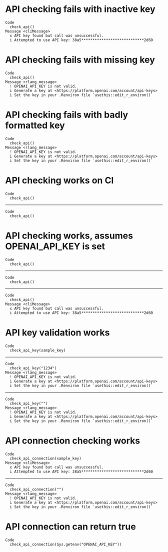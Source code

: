 # API checking fails with inactive key

    Code
      check_api()
    Message <cliMessage>
      x API key found but call was unsuccessful.
      i Attempted to use API key: 38a5****************************2d60

# API checking fails with missing key

    Code
      check_api()
    Message <rlang_message>
      ! OPENAI_API_KEY is not valid.
      i Generate a key at <https://platform.openai.com/account/api-keys>
      i Set the key in your .Renviron file `usethis::edit_r_environ()`

# API checking fails with badly formatted key

    Code
      check_api()
    Message <rlang_message>
      ! OPENAI_API_KEY is not valid.
      i Generate a key at <https://platform.openai.com/account/api-keys>
      i Set the key in your .Renviron file `usethis::edit_r_environ()`

# API checking works on CI

    Code
      check_api()

---

    Code
      check_api()

# API checking works, assumes OPENAI_API_KEY is set

    Code
      check_api()

---

    Code
      check_api()

---

    Code
      check_api()
    Message <cliMessage>
      x API key found but call was unsuccessful.
      i Attempted to use API key: 38a5****************************2d60

# API key validation works

    Code
      check_api_key(sample_key)

---

    Code
      check_api_key("1234")
    Message <rlang_message>
      ! OPENAI_API_KEY is not valid.
      i Generate a key at <https://platform.openai.com/account/api-keys>
      i Set the key in your .Renviron file `usethis::edit_r_environ()`

---

    Code
      check_api_key("")
    Message <rlang_message>
      ! OPENAI_API_KEY is not valid.
      i Generate a key at <https://platform.openai.com/account/api-keys>
      i Set the key in your .Renviron file `usethis::edit_r_environ()`

# API connection checking works

    Code
      check_api_connection(sample_key)
    Message <cliMessage>
      x API key found but call was unsuccessful.
      i Attempted to use API key: 38a5****************************2d60

---

    Code
      check_api_connection("")
    Message <rlang_message>
      ! OPENAI_API_KEY is not valid.
      i Generate a key at <https://platform.openai.com/account/api-keys>
      i Set the key in your .Renviron file `usethis::edit_r_environ()`

# API connection can return true

    Code
      check_api_connection(Sys.getenv("OPENAI_API_KEY"))


